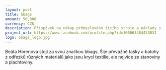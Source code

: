 ```yaml
---
layout: post
title: bbags
amount: 50,000
currency: CZK
description: Příspěvek na nákup průmyslového šicího stroje a náklady s tím spojené
project_url: https://www.facebook.com/profile.php?id=100063484453031
logo: bbags_logo.jpg
---
```


Beáta Horenova stojí za svou značkou bbags. Šije převážně tašky a batohy z odřezků různých materiálů jako jsou krycí textilie, ale nejvíce ze stanoviny a plachtoviny.
